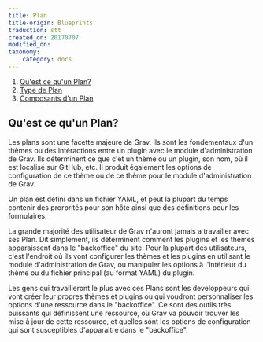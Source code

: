 ```yaml
---
title: Plan
title-origin: Blueprints
traduction: stt
created_on: 20170707
modified_on: 
taxonomy:
    category: docs
---
```


1. [Qu'est ce qu'un Plan?](#what-is-a-blueprint)
1. [Type de Plan](#types-of-blueprints)
1. [Composants d'un Plan](#components-of-a-blueprint)

## Qu'est ce qu'un Plan?

Les plans sont une facette majeure de Grav. Ils sont les fondementaux d'un thèmes ou des intéractions entre un plugin avec le module d'administration de Grav. Ils déterminent ce que c'et un thème ou un plugin, son nom, où il est localisé sur GitHub, etc. Il produit également les options de configuration de ce thème ou de ce thème pour le module d'administration de Grav. 

Un plan est défini dans un fichier YAML, et peut la plupart du temps contenir des prorprités pour son hôte ainsi que des définitions pour les formulaires.

La grande majorité des utilisateur de Grav n'auront jamais a travailler avec ses Plan. Dit simplement, ils détérminent comment les plugins et les thèmes apparaissent dans le "backoffice" du site. Pour la plupart des utilisateurs,  c'est l'endroit où ils vont configurer les thèmes et les plugins en utilisant le module d'administration de Grav, ou manipuler les options à l'intérieur du thème ou du fichier principal (au format YAML) du plugin.

Les gens qui travailleront le plus avec ces Plans sont les developpeurs qui vont créer leur propres thèmes et plugins ou qui voudront personnaliser les options d'une ressource dans le "backoffice". Ce sont des outils très puissants qui définissent une ressource, où Grav va pouvoir trouver les mise à jour de cette ressource, et quelles sont les options de configuration qui sont susceptibles d'apparaitre dans le "backoffice".
